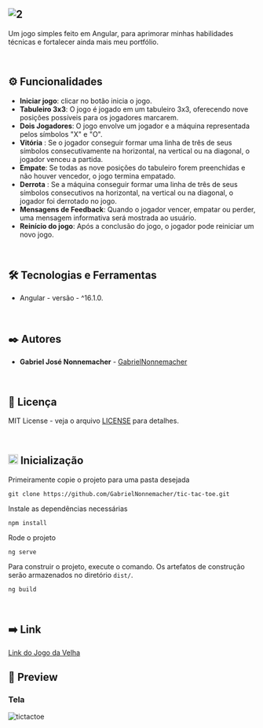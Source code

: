 ![2](https://github.com/GabrielNonnemacher/tic-tac-toe/assets/87139289/e974faac-ab47-4f7f-8420-e8799d3fae6c)
--------------------

Um jogo simples feito em Angular, para aprimorar minhas habilidades técnicas e fortalecer ainda mais meu portfólio.

<br/>

## ⚙️ Funcionalidades

* **Iniciar jogo**: clicar no botão inicia o jogo.
* **Tabuleiro 3x3**: O jogo é jogado em um tabuleiro 3x3, oferecendo nove posições possíveis para os jogadores marcarem.
* **Dois Jogadores**: O jogo envolve um jogador e a máquina representada pelos símbolos "X" e "O".
* **Vitória** : Se o jogador conseguir formar uma linha de três de seus símbolos consecutivamente na horizontal, na vertical ou na diagonal, o jogador venceu a partida.
* **Empate**: Se todas as nove posições do tabuleiro forem preenchidas e não houver vencedor, o jogo termina empatado.
* **Derrota** : Se a máquina conseguir formar uma linha de três de seus símbolos consecutivos na horizontal, na vertical ou na diagonal, o jogador foi derrotado no jogo.
* **Mensagens de Feedback**: Quando o jogador vencer, empatar ou perder, uma mensagem informativa será mostrada ao usuário.
* **Reinício do jogo**: Após a conclusão do jogo, o jogador pode reiniciar um novo jogo.

<br/>

## 🛠️ Tecnologias e Ferramentas

* Angular - versão - ^16.1.0.
  
<br/>

## ✒️ Autores

* **Gabriel José Nonnemacher** - [GabrielNonnemacher](https://github.com/GabrielNonnemacher)

<br/>

## 📄 Licença

MIT License - veja o arquivo [LICENSE](https://github.com/GabrielNonnemacher/tic-tac-toe/blob/master/LICENSE) para detalhes.

<br/>

## <img height="20px" src="https://cdn-icons-png.flaticon.com/512/352/352163.png"> Inicialização

Primeiramente copie o projeto para uma pasta desejada
```
git clone https://github.com/GabrielNonnemacher/tic-tac-toe.git
```
Instale as dependências necessárias
```
npm install
```
Rode o projeto
```
ng serve
```
Para construir o projeto, execute o comando. Os artefatos de construção serão armazenados no diretório `dist/`.
```
ng build
```

<br/>

## ➡️ Link
<a href="https://gabriel-nonnemacher-tic-tac-toe.vercel.app" target="_blank" rel="noopener noreferrer">Link do Jogo da Velha<a/>
<br/>

## 👀 Preview
### Tela
![tictactoe](https://github.com/GabrielNonnemacher/tic-tac-toe/assets/87139289/5a2f8894-af70-4999-802c-aaa08182f4d2)
